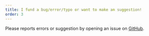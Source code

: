 ```yaml
---
title: I fund a bug/error/typo or want to make an suggestion!
order: 3
---
```


Please reports errors or suggestion by opening an issue on [GitHub](https://github.com/rpsychologist/rpsychologist-com).